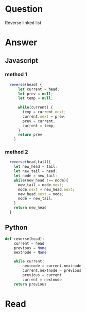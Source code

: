 # Question
Reverse linked list
# Answer
## Javascript
### method 1
```javascript
  reverse(head) {
      let current = head;
      let prev = null;
      let temp = null;
  
      while(current) {
        temp = current.next;
        current.next = prev;
        prev = current;
        current = temp;
      }
      return prev
    }

```

### method 2
```javascript
  reverse(head,tail){
    let new_head = tail;
    let new_tail = head;
    let node = new_tail; 
    while(new_head !== node){
      new_tail = node.next;
      node.next = new_head.next;
      new_head.next = node;
      node = new_tail;
    }
    return new_head
  }

```

## Python

```python
def reverse(head):
    current = head
    previous = None
    nextnode = None

    while current:
        nextnode = current.nextnode
        current.nextnode = previous
        previous = current
        current = nextnode
    return previous
```

# Read
